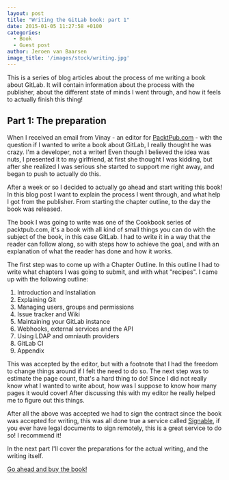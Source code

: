 ```yaml
---
layout: post
title: "Writing the GitLab book: part 1"
date: 2015-01-05 11:27:58 +0100
categories:
  - Book
  - Guest post
author: Jeroen van Baarsen
image_title: '/images/stock/writing.jpg'
---
```

This is a series of blog articles about the process of me writing a book about
GitLab. It will contain information about the process with the publisher, about
the different state of minds I went through, and how it feels to actually finish
this thing!

<!-- more -->

## Part 1: The preparation
When I received an email from Vinay - an editor for
[PacktPub.com](http://www.packtpub.com) - with the question if I wanted to write
a book about GitLab, I really thought he was crazy. I'm a developer, not a writer!
Even though I believed the idea was nuts,
I presented it to my girlfriend, at first she thought I was kidding, but after
she realized I was serious she started to support me right away, and began to
push to actually do this.

After a week or so I decided to actually go ahead and start writing this book!
In this blog post I want to explain the process I went through, and what help I got
from the publisher. From starting the chapter outline, to the day the book was
released.

The book I was going to write was one of the Cookbook series of packtpub.com,
it's a book with all kind of small things you can do with the subject of the
book, in this case GitLab. I had to write it in a way that the reader can
follow along, so with steps how to achieve the goal, and with an explanation
of what the reader has done and how it works.

The first step was to come up with a Chapter Outline. In this outline I had to
write what chapters I was going to submit, and with what "recipes". I came up
with the following outline:

1. Introduction and Installation
2. Explaining Git
3. Managing users, groups and permissions
4. Issue tracker and Wiki
5. Maintaining your GitLab instance
6. Webhooks, external services and the API
7. Using LDAP and omniauth providers
8. GitLab CI
9. Appendix

This was accepted by the editor, but with a footnote that I had the freedom to
change things around if I felt the need to do so. The next step was to estimate
the page count, that's a hard thing to do! Since I did not really know what I
wanted to write about, how was I suppose to know how many pages it would cover!
After discussing this with my editor he really helped me to figure out this
things.

After all the above was accepted we had to sign the contract since the book was
accepted for writing, this was all done true a service called
[Signable](http://www.signable.co.uk/), if you
ever have legal documents to sign remotely, this is a great service to do so! I
recommend it!

In the next part I'll cover the preparations for the actual writing, and the
writing itself.

[Go ahead and buy the
book!](https://www.packtpub.com/application-development/gitlab-cookbook)

